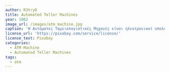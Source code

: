 ```yaml
---
author: R3try0
title: Automated Teller Machines
year: 1962
image_url: /images/atm_machine.jpg
caption: 'Η Αυτόματες Ταμειολογιστικές Μηχανές είναι ηλεκτρονικοί υπολογιστές που παρέχουν στους πελάτες (μιας τράπεζας) ενός χρηματοπιστωτικού ιδρύματος τη δυνατότητα διεκπεραίωσης οικονομικών συναλλαγών σε δημόσιο χώρο χωρίς την ανάγκη παρέμβασης κάποιου τρίτου. Στης 2 Σεπτεμβριου 1969 πραγματοποιήται το πρώτο αυτόματο ταμειολογιστικό μηχάνημα στης ΗΠΑ.'
license_url: 'https://pixabay.com/service/license/'
license_text: Pixabay
categories:
  - ATM Machine
  - Automated Teller Machines
tags:
  - atm
---
```

